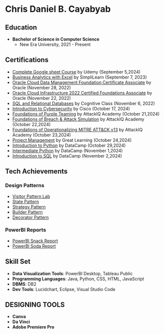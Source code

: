 # Chris Daniel B. Cayabyab

## Education
- **Bachelor of Science in Computer Science**
  - New Era University, 2021 - Present

## Certifications
- [Complete Google sheet Course](https://www.udemy.com/certificate/UC-6def2415-54d6-45a8-8a77-84b754628f09/) by Udemy (September 5,2024)
- [Business Analytics with Excel](https://simpli-web.app.link/e/59Z3R8NzTCb) by SimpliLearn (September 7, 2023)
- [Oracle Cloud Data Management Foundation Certificate Associate](https://drive.google.com/file/d/1BgMwlo6hRPSgL5v5StxWLtQTaOfosuOq/view?usp=sharing) by Oracle (November 28, 2022)
- [Oracle Cloud Infrastructure 2022 Certified Foundations Associate](https://catalog-education.oracle.com/pls/certview/sharebadge?id=C5A649418D224767DBBCB797B97BF827993A75A77A756E018154021029B15F12) by Oracle (November 22, 2022)
- [SQL and Relational Databases](https://courses.cognitiveclass.ai/certificates/891beb6959d84d40a5c1a6ea17083efb) by Cognitive Class (November 6, 2022)
- [Introduction to Cybersecurity](https://www.credly.com/badges/30eafa60-75fc-456c-b330-9d1a30590616/public_url) by Cisco (October 17, 2024)
- [Foundations of Purple Teaming](https://www.credly.com/badges/02d1d798-660e-4004-b7df-2bfcabac9708/public_url) by AttackIQ Academy (October 21,2024)
- [Foundations of Breach & Attack Simulation](https://www.credly.com/badges/17da4a5e-c838-4bf6-9b5b-63619e982030) by AttackIQ Academy (October 22,2024)
- [Foundations of Operationalizing MITRE ATT&CK v13](https://www.credly.com/badges/0be52ef5-99f8-4e16-8daa-9ff6d1c9f373) by AttackIQ Academy (October 23,2024)
- [Project Management](https://olympus.mygreatlearning.com/courses/66443/certificate) by Great Learning (October 24,2024)
- [Introduction to Python](https://www.datacamp.com/statement-of-accomplishment/course/0efc79128de369d2192d00bdbdaa66c71fa5957a?raw=1) by DataCamp (October 29,2024)
- [Intermediate Python](https://www.datacamp.com/completed/statement-of-accomplishment/course/56dc434820aec4c220393d49f95ecb0d861d2a36) by DataCamp (November 1,2024)
- [Introduction to SQL](https://www.datacamp.com/statement-of-accomplishment/course/322462848d100fe856ffedbb3344005c58ef5133?raw=1)  by DataCamp (November 2,2024)

## Tech Achievements
### Design Patterns
- [Visitor Pattern Lab](https://github.com/ChrisCayabyab/visitorPatternLab)
- [State Pattern](https://github.com/ChrisCayabyab/StatePattern)
- [Strategy Pattern](https://github.com/ChrisCayabyab/StrategyPattern)
- [Builder Pattern](https://github.com/ChrisCayabyab/BuilderPattern)
- [Decorator Pattern](https://github.com/ChrisCayabyab/decoratorPattern)

### PowerBI Reports
- [PowerBI Snack Report](https://app.powerbi.com/view?r=eyJrIjoiMmFjYTQ0ZTgtMTc5Ny00NmU3LTlhZjYtMzZiZjc4MGI4Y2ZhIiwidCI6ImJmMGU3NDVkLTRmMGQtNDAyZS1hMjBlLWJmMTA0NTMxMWJlZiIsImMiOjEwfQ%3D%3D)
- [PowerBI Soda Report](https://app.powerbi.com/view?r=eyJrIjoiY2Y2YjZkZDctNjk5YS00YmM5LWFiNGQtYTU4MGNhYTUyN2FmIiwidCI6ImJmMGU3NDVkLTRmMGQtNDAyZS1hMjBlLWJmMTA0NTMxMWJlZiIsImMiOjEwfQ%3D%3D)

## Skill Set
- **Data Visualization Tools**: PowerBI Desktop, Tableau Public
- **Programming Languages**: Java, Python, CSS, HTML, JavaScript
- **DBMS**: DB2
- **Dev Tools**: Lucidchart, Eclipse, Visual Studio Code

## DESIGNING TOOLS
- **Canva**
- **Da Vinci**
- **Adobe Premiere Pro**
